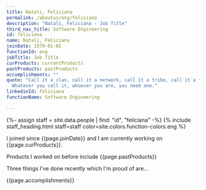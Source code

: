 ```yaml
---
title: Natali, Feliciana
permalink: /aboutus/eng/feliciana
description: "Natali, Feliciana - Job Title"
third_nav_title: Software Engineering
id: feliciana
name: Natali, Feliciana
joinDate: 1970-01-01
functionId: eng
jobTitle: Job Title
curProducts: currentProducts
pastProducts: pastProducts
accomplishments: ""
quote: "Call it a clan, call it a network, call it a tribe, call it a family:
  Whatever you call it, whoever you are, you need one."
linkedinId: feliciana
functionName: Software Engineering

---
```


{%- assign staff = site.data.people | find: "id", "feliciana" -%}
{% include staff_heading.html staff=staff color=site.colors.function-colors.eng %}

<p>I joined since {{page.joinDate}} and I am currently working on {{page.curProducts}}.</p>

<p>Products I worked on before include {{page.pastProducts}}</p>

<p>Three things I've done recently which I'm proud of are...</p>
{{page.accomplishments}}
